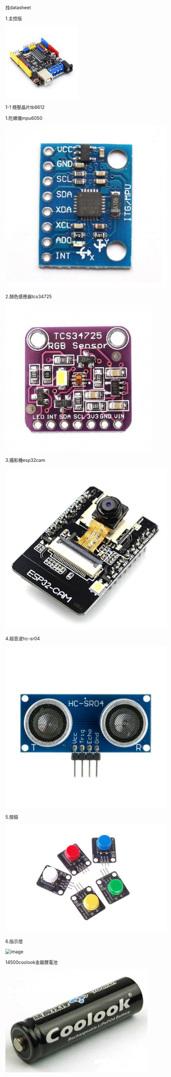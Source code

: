 找datasheet

1.主控版

![image](Krduino.jpg)

   1-1 穩壓晶片tb6612

   

1.陀螺儀mpu6050

![image](mpu6050.jpg)

2.顏色感應器tcs34725

![image](TCS34725.jpg)

3.攝影機esp32cam

![image](esp32cam.jpg)

4.超音波hc-sr04

![image](hc-sr04.jpg)

5.按鈕

![image](按鈕.jpg)

6.指示燈

![image](燈.jpg)

14500coolook金屬鋰電池

![image](coolook電池.jpg)
